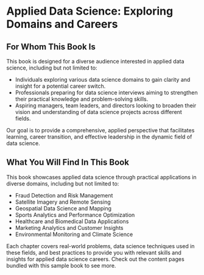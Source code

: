 # Applied Data Science: Exploring Domains and Careers

## For Whom This Book Is

This book is designed for a diverse audience interested in applied data science, including but not limited to:

- Individuals exploring various data science domains to gain clarity and insight for a potential career switch.
- Professionals preparing for data science interviews aiming to strengthen their practical knowledge and problem-solving skills.
- Aspiring managers, team leaders, and directors looking to broaden their vision and understanding of data science projects across different fields.

Our goal is to provide a comprehensive, applied perspective that facilitates learning, career transition, and effective leadership in the dynamic field of data science.

## What You Will Find In This Book

This book showcases applied data science through practical applications in diverse domains, including but not limited to:

- Fraud Detection and Risk Management
- Satellite Imagery and Remote Sensing
- Geospatial Data Science and Mapping
- Sports Analytics and Performance Optimization
- Healthcare and Biomedical Data Applications
- Marketing Analytics and Customer Insights
- Environmental Monitoring and Climate Science

Each chapter covers real-world problems, data science techniques used in these fields, and best practices to provide you with relevant skills and insights for applied data science careers.
Check out the content pages bundled with this sample book to see more.

```{tableofcontents}
```
